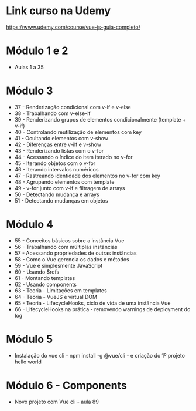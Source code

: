 # Link curso na Udemy

https://www.udemy.com/course/vue-js-guia-completo/

# Módulo 1 e 2 

- Aulas 1 a 35

# Módulo 3

- 37 - Renderização condicional com v-if e v-else
- 38 - Trabalhando com v-else-if
- 39 - Renderizando grupos de elementos condicionalmente (template + v-if)
- 40 - Controlando reutilização de elementos com key
- 41 - Ocultando elementos com v-show
- 42 - Diferenças entre v-ilf e v-show
- 43 - Renderizando listas com o v-for
- 44 - Acessando o índice do item iterado no v-for
- 45 - Iterando objetos com o v-for
- 46 - Iterando intervalos numéricos
- 47 - Rastreando identidade dos elementos no v-for com key
- 48 - Agrupando elementos com template
- 49 - v-for junto com v-if e filtragem de arrays
- 50 - Detectando mudança e arrays
- 51 - Detectando mudanças em objetos

# Módulo 4

- 55 - Conceitos básicos sobre a instância Vue
- 56 - Trabalhando com múltiplas instâncias
- 57 - Acessando propriedades de outras instâncias
- 58 - Como o Vue gerencia os dados e métodos
- 59 - Vue é simplesmente JavaScript
- 60 - Usando $refs
- 61 - Montando templates
- 62 - Usando components
- 63 - Teoria - Limitações em templates
- 64 - Teoria - VueJS e virtual DOM
- 65 - Teoria - LifecycleHooks, ciclo de vida de uma instância Vue
- 66 - LifecycleHooks na prática - removendo warnings de deployment do log

# Módulo 5

- Instalação do vue cli - npm install -g @vue/cli - e criação do 1º projeto hello world

# Módulo 6 - Components

- Novo projeto com Vue cli - aula 89